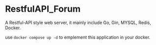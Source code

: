 # RestfulAPI_Forum

A Restful-API style web server, it mainly include Go, Gin, MYSQL, Redis, Docker.

use `docker compose up -d` to emplement this application in your docker.
